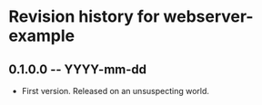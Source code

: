 # Revision history for webserver-example

## 0.1.0.0 -- YYYY-mm-dd

* First version. Released on an unsuspecting world.
